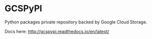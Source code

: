 # GCSPyPI
Python packages private repository backed by Google Cloud Storage.

Docs here: http://gcspypi.readthedocs.io/en/latest/
